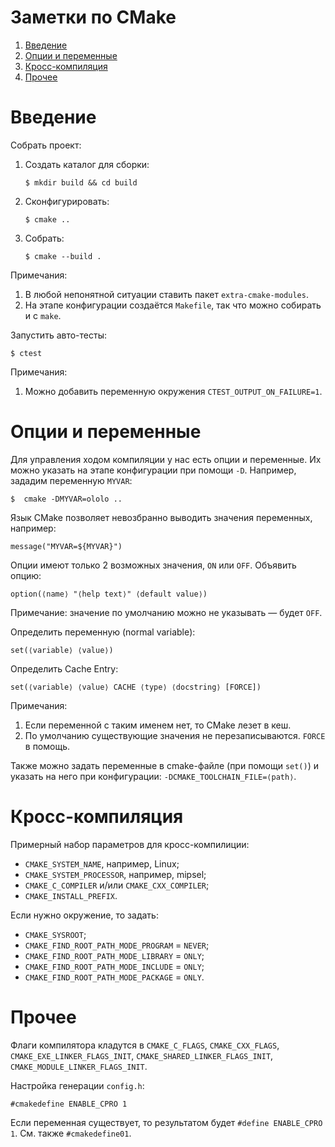 Заметки по CMake
================

1. [Введение](#введение)
1. [Опции и переменные](#опции-и-переменные)
1. [Кросс-компиляция](#кросс-компиляция)
1. [Прочее](#прочее)

# Введение

Собрать проект:
1. Создать каталог для сборки:
   ```
   $ mkdir build && cd build
   ```
1. Сконфигурировать:
   ```
   $ cmake ..
   ```
1. Собрать:
   ```
   $ cmake --build .
   ```
Примечания:
1. В любой непонятной ситуации ставить пакет `extra-cmake-modules`.
1. На этапе конфигурации создаётся `Makefile`, так что можно собирать и с `make`.

Запустить авто-тесты:
```
$ ctest
```
Примечания:
1. Можно добавить переменную окружения `CTEST_OUTPUT_ON_FAILURE=1`.

# Опции и переменные

Для управления ходом компиляции у нас есть опции и переменные.
Их можно указать на этапе конфигурации при помощи `-D`.
Например, зададим переменную `MYVAR`:
```
$  cmake -DMYVAR=ololo ..
```

Язык CMake позволяет невозбранно выводить значения переменных, например:
```
message("MYVAR=${MYVAR}")
```

Опции имеют только 2 возможных значения, `ON` или `OFF`.
Объявить опцию:
```
option(⟨name⟩ "⟨help text⟩" ⟨default value⟩)
```
Примечание: значение по умолчанию можно не указывать — будет `OFF`.

Определить переменную (normal variable):
```
set(⟨variable⟩ ⟨value⟩)
```

Определить Cache Entry:
```
set(⟨variable⟩ ⟨value⟩ CACHE ⟨type⟩ ⟨docstring⟩ [FORCE])
```
Примечания:
1. Если переменной с таким именем нет, то CMake лезет в кеш.
1. По умолчанию существующие значения не перезаписываются.
   `FORCE` в помощь.

Также можно задать переменные в cmake-файле (при помощи `set()`) и указать на него при конфигурации: `-DCMAKE_TOOLCHAIN_FILE=⟨path⟩`.

# Кросс-компиляция

Примерный набор параметров для кросс-компилиции:
- `CMAKE_SYSTEM_NAME`, например, Linux;
- `CMAKE_SYSTEM_PROCESSOR`, например, mipsel;
- `CMAKE_C_COMPILER` и/или `CMAKE_CXX_COMPILER`;
- `CMAKE_INSTALL_PREFIX`.

Если нужно окружение, то задать:
- `CMAKE_SYSROOT`;
- `CMAKE_FIND_ROOT_PATH_MODE_PROGRAM` = `NEVER`;
- `CMAKE_FIND_ROOT_PATH_MODE_LIBRARY` = `ONLY`;
- `CMAKE_FIND_ROOT_PATH_MODE_INCLUDE` = `ONLY`;
- `CMAKE_FIND_ROOT_PATH_MODE_PACKAGE` = `ONLY`.

# Прочее

Флаги компилятора кладутся в `CMAKE_C_FLAGS`, `CMAKE_CXX_FLAGS`, `CMAKE_EXE_LINKER_FLAGS_INIT`, `CMAKE_SHARED_LINKER_FLAGS_INIT`, `CMAKE_MODULE_LINKER_FLAGS_INIT`.

Настройка генерации `config.h`:
```
#cmakedefine ENABLE_CPRO 1
```
Если переменная существует, то результатом будет `#define ENABLE_CPRO 1`.
См. также `#cmakedefine01`.
